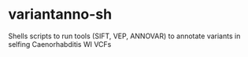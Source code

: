 # variantanno-sh
Shells scripts to run tools (SIFT, VEP, ANNOVAR) to annotate variants in selfing Caenorhabditis WI VCFs
